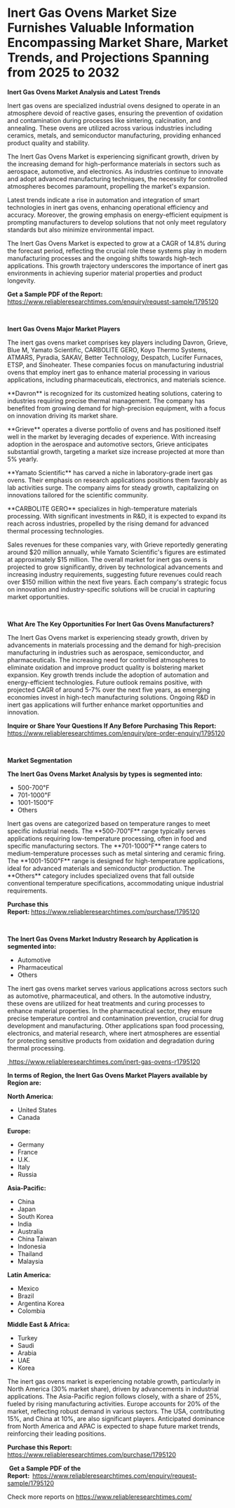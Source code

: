 <p><h1>Inert Gas Ovens Market Size Furnishes Valuable Information Encompassing Market Share, Market Trends, and Projections Spanning from 2025 to 2032</h1></p><p><strong>Inert Gas Ovens Market Analysis and Latest Trends</strong></p>
<p><p>Inert gas ovens are specialized industrial ovens designed to operate in an atmosphere devoid of reactive gases, ensuring the prevention of oxidation and contamination during processes like sintering, calcination, and annealing. These ovens are utilized across various industries including ceramics, metals, and semiconductor manufacturing, providing enhanced product quality and stability.</p><p>The Inert Gas Ovens Market is experiencing significant growth, driven by the increasing demand for high-performance materials in sectors such as aerospace, automotive, and electronics. As industries continue to innovate and adopt advanced manufacturing techniques, the necessity for controlled atmospheres becomes paramount, propelling the market's expansion.</p><p>Latest trends indicate a rise in automation and integration of smart technologies in inert gas ovens, enhancing operational efficiency and accuracy. Moreover, the growing emphasis on energy-efficient equipment is prompting manufacturers to develop solutions that not only meet regulatory standards but also minimize environmental impact.</p><p>The Inert Gas Ovens Market is expected to grow at a CAGR of 14.8% during the forecast period, reflecting the crucial role these systems play in modern manufacturing processes and the ongoing shifts towards high-tech applications. This growth trajectory underscores the importance of inert gas environments in achieving superior material properties and product longevity.</p></p>
<p><strong>Get a Sample PDF of the Report:&nbsp;</strong> <a href="https://www.reliableresearchtimes.com/enquiry/request-sample/1795120?utm_campaign=2035&utm_medium=2&utm_source=Github&utm_content=ia&utm_term=19022025&utm_id=inert-gas-ovens">https://www.reliableresearchtimes.com/enquiry/request-sample/1795120</a></p>
<p>&nbsp;</p>
<p><strong>Inert Gas Ovens Major Market Players</strong></p>
<p><p>The inert gas ovens market comprises key players including Davron, Grieve, Blue M, Yamato Scientific, CARBOLITE GERO, Koyo Thermo Systems, ATMARS, Pyradia, SAKAV, Better Technology, Despatch, Lucifer Furnaces, ETSP, and Sinoheater. These companies focus on manufacturing industrial ovens that employ inert gas to enhance material processing in various applications, including pharmaceuticals, electronics, and materials science.</p><p>**Davron** is recognized for its customized heating solutions, catering to industries requiring precise thermal management. The company has benefited from growing demand for high-precision equipment, with a focus on innovation driving its market share.</p><p>**Grieve** operates a diverse portfolio of ovens and has positioned itself well in the market by leveraging decades of experience. With increasing adoption in the aerospace and automotive sectors, Grieve anticipates substantial growth, targeting a market size increase projected at more than 5% yearly.</p><p>**Yamato Scientific** has carved a niche in laboratory-grade inert gas ovens. Their emphasis on research applications positions them favorably as lab activities surge. The company aims for steady growth, capitalizing on innovations tailored for the scientific community.</p><p>**CARBOLITE GERO** specializes in high-temperature materials processing. With significant investments in R&D, it is expected to expand its reach across industries, propelled by the rising demand for advanced thermal processing technologies.</p><p>Sales revenues for these companies vary, with Grieve reportedly generating around $20 million annually, while Yamato Scientific's figures are estimated at approximately $15 million. The overall market for inert gas ovens is projected to grow significantly, driven by technological advancements and increasing industry requirements, suggesting future revenues could reach over $150 million within the next five years. Each company's strategic focus on innovation and industry-specific solutions will be crucial in capturing market opportunities.</p></p>
<p>&nbsp;</p>
<p><strong>What Are The Key Opportunities For Inert Gas Ovens Manufacturers?</strong></p>
<p><p>The Inert Gas Ovens market is experiencing steady growth, driven by advancements in materials processing and the demand for high-precision manufacturing in industries such as aerospace, semiconductor, and pharmaceuticals. The increasing need for controlled atmospheres to eliminate oxidation and improve product quality is bolstering market expansion. Key growth trends include the adoption of automation and energy-efficient technologies. Future outlook remains positive, with projected CAGR of around 5-7% over the next five years, as emerging economies invest in high-tech manufacturing solutions. Ongoing R&D in inert gas applications will further enhance market opportunities and innovation.</p></p>
<p><strong>Inquire or Share Your Questions If Any Before Purchasing This Report:</strong> <a href="https://www.reliableresearchtimes.com/enquiry/pre-order-enquiry/1795120?utm_campaign=2035&utm_medium=2&utm_source=Github&utm_content=ia&utm_term=19022025&utm_id=inert-gas-ovens">https://www.reliableresearchtimes.com/enquiry/pre-order-enquiry/1795120</a></p>
<p>&nbsp;</p>
<p><strong>Market Segmentation</strong></p>
<p><strong>The Inert Gas Ovens Market Analysis by types is segmented into:</strong></p>
<p><ul><li>500-700℉</li><li>701-1000℉</li><li>1001-1500℉</li><li>Others</li></ul></p>
<p><p>Inert gas ovens are categorized based on temperature ranges to meet specific industrial needs. The **500-700℉** range typically serves applications requiring low-temperature processing, often in food and specific manufacturing sectors. The **701-1000℉** range caters to medium-temperature processes such as metal sintering and ceramic firing. The **1001-1500℉** range is designed for high-temperature applications, ideal for advanced materials and semiconductor production. The **Others** category includes specialized ovens that fall outside conventional temperature specifications, accommodating unique industrial requirements.</p></p>
<p><strong>Purchase this Report:&nbsp;</strong><a href="https://www.reliableresearchtimes.com/purchase/1795120?utm_campaign=2035&utm_medium=2&utm_source=Github&utm_content=ia&utm_term=19022025&utm_id=inert-gas-ovens">https://www.reliableresearchtimes.com/purchase/1795120</a></p>
<p>&nbsp;</p>
<p><strong>The Inert Gas Ovens Market Industry Research by Application is segmented into:</strong></p>
<p><ul><li>Automotive</li><li>Pharmaceutical</li><li>Others</li></ul></p>
<p><p>The inert gas ovens market serves various applications across sectors such as automotive, pharmaceutical, and others. In the automotive industry, these ovens are utilized for heat treatments and curing processes to enhance material properties. In the pharmaceutical sector, they ensure precise temperature control and contamination prevention, crucial for drug development and manufacturing. Other applications span food processing, electronics, and material research, where inert atmospheres are essential for protecting sensitive products from oxidation and degradation during thermal processing.</p></p>
<p><a href="https://www.reliableresearchtimes.com/inert-gas-ovens-r1795120?utm_campaign=2035&utm_medium=2&utm_source=Github&utm_content=ia&utm_term=19022025&utm_id=inert-gas-ovens">&nbsp;https://www.reliableresearchtimes.com/inert-gas-ovens-r1795120</a></p>
<p><strong>In terms of Region, the Inert Gas Ovens Market Players available by Region are:</strong></p>
<p>
    <p> <strong> North America: </strong>
        <ul>
            <li>United States</li>
            <li>Canada</li>
        </ul>
        </p> 
    <p> <strong> Europe: </strong>
        <ul>
            <li>Germany</li>
            <li>France</li>
            <li>U.K.</li>
            <li>Italy</li>
            <li>Russia</li>
        </ul>
        </p> 
    <p> <strong> Asia-Pacific: </strong>
        <ul>
            <li>China</li>
            <li>Japan</li>
            <li>South Korea</li>
            <li>India</li>
            <li>Australia</li>
            <li>China Taiwan</li>
            <li>Indonesia</li>
            <li>Thailand</li>
            <li>Malaysia</li>
        </ul>
        </p> 
    <p> <strong> Latin America: </strong>
        <ul>
            <li>Mexico</li>
            <li>Brazil</li>
            <li>Argentina Korea</li>
            <li>Colombia</li>
        </ul>
        </p> 
    <p> <strong> Middle East & Africa: </strong>
        <ul>
            <li>Turkey</li>
            <li>Saudi</li>
            <li>Arabia</li>
            <li>UAE</li>
            <li>Korea</li>
        </ul>
    </p>
    </p>
<p><p>The inert gas ovens market is experiencing notable growth, particularly in North America (30% market share), driven by advancements in industrial applications. The Asia-Pacific region follows closely, with a share of 25%, fueled by rising manufacturing activities. Europe accounts for 20% of the market, reflecting robust demand in various sectors. The USA, contributing 15%, and China at 10%, are also significant players. Anticipated dominance from North America and APAC is expected to shape future market trends, reinforcing their leading positions.</p></p>
<p><strong>Purchase this Report: </strong><a href="https://www.reliableresearchtimes.com/purchase/1795120?utm_campaign=2035&utm_medium=2&utm_source=Github&utm_content=ia&utm_term=19022025&utm_id=inert-gas-ovens">https://www.reliableresearchtimes.com/purchase/1795120</a></p>
<p>&nbsp;<strong>Get a Sample PDF of the Report:&nbsp;&nbsp;</strong><a href="https://www.reliableresearchtimes.com/enquiry/request-sample/1795120?utm_campaign=2035&utm_medium=2&utm_source=Github&utm_content=ia&utm_term=19022025&utm_id=inert-gas-ovens">https://www.reliableresearchtimes.com/enquiry/request-sample/1795120</a></p>
<p><strong></strong></p>
<p>Check more reports on <a href="https://www.reliableresearchtimes.com/?utm_campaign=2035&utm_medium=2&utm_source=Github&utm_content=ia&utm_term=19022025&utm_id=inert-gas-ovens">https://www.reliableresearchtimes.com/</a></p>